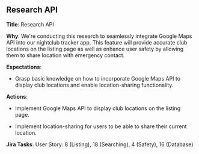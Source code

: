 ## Research API

**Title**: Research API

**Why**: We're conducting this research to seamlessly integrate Google Maps API into our nightclub tracker app. This feature will provide accurate club locations on the listing page as well as enhance user safety by allowing them to share location with emergency contact.

**Expectations**:

* Grasp basic knowledge on how to incorporate Google Maps API to display club locations and enable location-sharing functionality.

**Actions**:

* Implement Google Maps API to display club locations on the listing page.

* Implement location-sharing for users to be able to share their current location.

**Jira Tasks**: User Story: 8 (Listing), 18 (Searching), 4 (Safety), 16 (Database)
